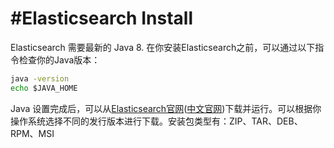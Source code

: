 # #Elasticsearch Install

Elasticsearch 需要最新的 Java 8.
在你安装Elasticsearch之前，可以通过以下指令检查你的Java版本：

```cmd
java -version
echo $JAVA_HOME
```

Java 设置完成后，可以从[Elasticsearch官网](https://www.elastic.co/downloads/elasticsearch)([中文官网](https://www.elastic.co/cn/downloads/elasticsearch))下载并运行。可以根据你操作系统选择不同的发行版本进行下载。安装包类型有：ZIP、TAR、DEB、RPM、MSI

